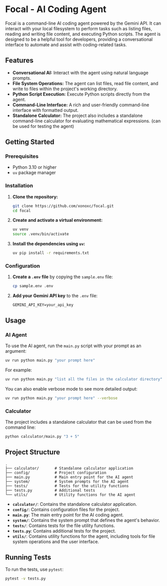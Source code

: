 # Focal - AI Coding Agent

Focal is a command-line AI coding agent powered by the Gemini API. It can interact with your local filesystem to perform tasks such as listing files, reading and writing file content, and executing Python scripts. The agent is designed to be a helpful tool for developers, providing a conversational interface to automate and assist with coding-related tasks.

## Features

- **Conversational AI:** Interact with the agent using natural language prompts.
- **File System Operations:** The agent can list files, read file content, and write to files within the project's working directory.
- **Python Script Execution:** Execute Python scripts directly from the agent.
- **Command-Line Interface:** A rich and user-friendly command-line interface with formatted output.
- **Standalone Calculator:** The project also includes a standalone command-line calculator for evaluating mathematical expressions. (can be used for testing the agent)

## Getting Started

### Prerequisites

- Python 3.10 or higher
- `uv` package manager

### Installation

1.  **Clone the repository:**
    ```bash
    git clone https://github.com/xonoxc/focal.git
    cd focal
    ```

2.  **Create and activate a virtual environment:**
    ```bash
    uv venv
    source .venv/bin/activate
    ```

3.  **Install the dependencies using `uv`:**
    ```bash
    uv pip install -r requirements.txt
    ```

### Configuration

1.  **Create a `.env` file** by copying the `sample.env` file:
    ```bash
    cp sample.env .env
    ```

2.  **Add your Gemini API key** to the `.env` file:
    ```
    GEMINI_API_KEY=your_api_key
    ```

## Usage

### AI Agent

To use the AI agent, run the `main.py` script with your prompt as an argument:

```bash
uv run python main.py "your prompt here"
```

For example:

```bash
uv run python main.py "list all the files in the calculator directory"
```

You can also enable verbose mode to see more detailed output:

```bash
uv run python main.py "your prompt here" --verbose
```

### Calculator

The project includes a standalone calculator that can be used from the command line:

```bash
python calculator/main.py "3 + 5"
```

## Project Structure

```
.
├── calculator/       # Standalone calculator application
├── config/           # Project configuration
├── main.py           # Main entry point for the AI agent
├── system/           # System prompts for the AI agent
├── tests/            # Tests for the utility functions
├── tests.py          # Additional tests
└── utils/            # Utility functions for the AI agent
```

-   **`calculator/`**: Contains the standalone calculator application.
-   **`config/`**: Contains configuration files for the project.
-   **`main.py`**: The main entry point for the AI coding agent.
-   **`system/`**: Contains the system prompt that defines the agent's behavior.
-   **`tests/`**: Contains tests for the file utility functions.
-   **`tests.py`**: Contains additional tests for the project.
-   **`utils/`**: Contains utility functions for the agent, including tools for file system operations and the user interface.

## Running Tests

To run the tests, use `pytest`:

```bash
pytest -v tests.py
```
